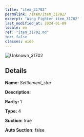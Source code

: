 ```yaml
---
title: "item_31702"
permalink: /item/item_31702/
excerpt: "Wing Fighter item_31702"
last_modified_at: 2024-01-09
locale: en
ref: "item_31702.md"
toc: false
classes: wide
---
```



 ![Unknown_31702](/images/item/Settlement_star_p.png)



## Details

 **Name:** *Settlement_star* 

 **Description:** 

 **Rarity:** 1 

 **Type:** 4 

 **Suction:** true 

 **Auto Suction:** false 


